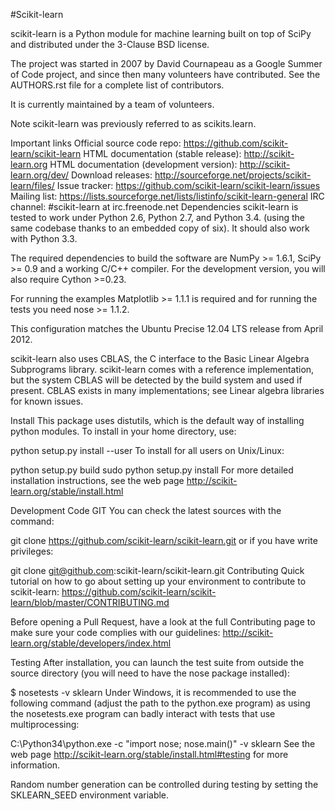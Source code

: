 #Scikit-learn

scikit-learn is a Python module for machine learning built on top of SciPy and distributed under the 3-Clause BSD license.

The project was started in 2007 by David Cournapeau as a Google Summer of Code project, and since then many volunteers have contributed. See the AUTHORS.rst file for a complete list of contributors.

It is currently maintained by a team of volunteers.

Note scikit-learn was previously referred to as scikits.learn.

Important links
Official source code repo: https://github.com/scikit-learn/scikit-learn
HTML documentation (stable release): http://scikit-learn.org
HTML documentation (development version): http://scikit-learn.org/dev/
Download releases: http://sourceforge.net/projects/scikit-learn/files/
Issue tracker: https://github.com/scikit-learn/scikit-learn/issues
Mailing list: https://lists.sourceforge.net/lists/listinfo/scikit-learn-general
IRC channel: #scikit-learn at irc.freenode.net
Dependencies
scikit-learn is tested to work under Python 2.6, Python 2.7, and Python 3.4. (using the same codebase thanks to an embedded copy of six). It should also work with Python 3.3.

The required dependencies to build the software are NumPy >= 1.6.1, SciPy >= 0.9 and a working C/C++ compiler. For the development version, you will also require Cython >=0.23.

For running the examples Matplotlib >= 1.1.1 is required and for running the tests you need nose >= 1.1.2.

This configuration matches the Ubuntu Precise 12.04 LTS release from April 2012.

scikit-learn also uses CBLAS, the C interface to the Basic Linear Algebra Subprograms library. scikit-learn comes with a reference implementation, but the system CBLAS will be detected by the build system and used if present. CBLAS exists in many implementations; see Linear algebra libraries for known issues.

Install
This package uses distutils, which is the default way of installing python modules. To install in your home directory, use:

python setup.py install --user
To install for all users on Unix/Linux:

python setup.py build
sudo python setup.py install
For more detailed installation instructions, see the web page http://scikit-learn.org/stable/install.html

Development
Code
GIT
You can check the latest sources with the command:

git clone https://github.com/scikit-learn/scikit-learn.git
or if you have write privileges:

git clone git@github.com:scikit-learn/scikit-learn.git
Contributing
Quick tutorial on how to go about setting up your environment to contribute to scikit-learn: https://github.com/scikit-learn/scikit-learn/blob/master/CONTRIBUTING.md

Before opening a Pull Request, have a look at the full Contributing page to make sure your code complies with our guidelines: http://scikit-learn.org/stable/developers/index.html

Testing
After installation, you can launch the test suite from outside the source directory (you will need to have the nose package installed):

$ nosetests -v sklearn
Under Windows, it is recommended to use the following command (adjust the path to the python.exe program) as using the nosetests.exe program can badly interact with tests that use multiprocessing:

C:\Python34\python.exe -c "import nose; nose.main()" -v sklearn
See the web page http://scikit-learn.org/stable/install.html#testing for more information.

Random number generation can be controlled during testing by setting the SKLEARN_SEED environment variable.
